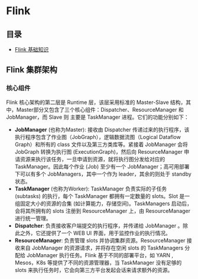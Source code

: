 # Flink

## 目录
* [Flink 基础知识](/flink/doc/Flink基础知识.md)

## Flink 集群架构

### 核心组件

Flink 核心架构的第二层是 Runtime 层，该层采用标准的 Master-Slave 结构，其中，Master部分又包含了三个核心组件：Dispatcher、ResourceManager 和 JobManager，而 Slave 则 主要是 TaskManager 进程。它们的功能分别如下：
* **JobManager** (也称为Master): 接收由 Dispatcher 传递过来的执行程序，该执行程序包含了作业图（JobGraph），逻辑数据流图（Logical Dataflow Graph）和所有的 class 文件以及第三方类库等。紧接着 JobManager 会将 JobGraph 转换为执行图 (ExecutionGraph)，然后向 ResourceManager 申请资源来执行该任务，一旦申请到资源，就将执行图分发给对应的 TaskManager。因此每个作业 (Job) 至少有一个 JobManager；高可用部署下可以有多个 JobManagers，其中一个作为 leader，其余的则处于 standby 状态。
* **TaskManager** (也称为Worker): TaskManager 负责实际的子任务 (subtasks) 的执行，每个 TaskManager 都拥有一定数量的 slots。Slot 是一组固定大小的资源的合集 (如计算能力，存储空间)。TaskManagers 启动后，会将其所拥有的 slots 注册到 ResourceManager 上，由 ResourceManager 进行统一管理。
* **Dispatcher**: 负责接收客户端提交的执行程序，并传递给 JobManager 。除此之外，它还提供了一个 WEB UI 界面，用于监控作业的执行情况。
* **ResourceManager**: 负责管理 slots 并协调集群资源。ResourceManager 接收来自 JobManager 的资源请求，并将存在空闲 slots 的 TaskManagers 分配给 JobManager 执行任务。Flink 基于不同的部署平台，如 YARN , Mesos，K8s 等提供了不同的资源管理器，当 TaskManager 没有足够的 slots 来执行任务时，它会向第三方平台发起会话来请求额外的资源。

